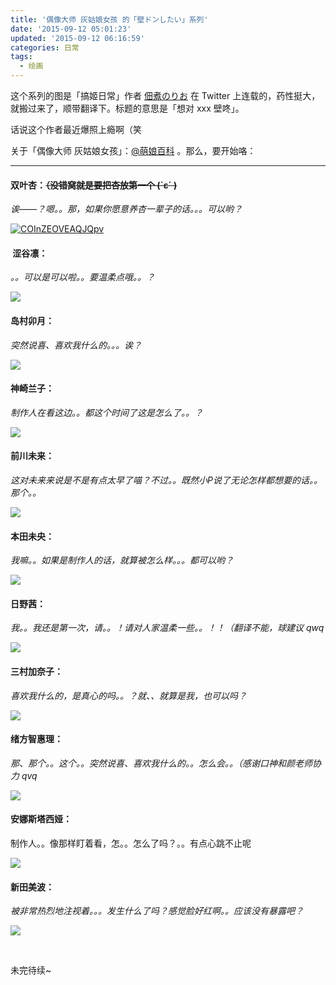 ```yaml
---
title: '偶像大师 灰姑娘女孩 的「壁ドンしたい」系列'
date: '2015-09-12 05:01:23'
updated: '2015-09-12 06:16:59'
categories: 日常
tags:
  - 绘画
---
```



这个系列的图是「搞姬日常」作者 [佃煮のりお](https://twitter.com/norioo_) 在 Twitter 上连载的，药性挺大，就搬过来了，顺带翻译下。标题的意思是「想对 xxx 壁咚」。

话说这个作者最近爆照上瘾啊（笑

关于「偶像大师 灰姑娘女孩」：[@萌娘百科](http://zh.moegirl.org/%E5%81%B6%E5%83%8F%E5%A4%A7%E5%B8%88_%E7%81%B0%E5%A7%91%E5%A8%98%E5%A5%B3%E5%AD%A9) 。那么，要开始咯：

-----------

#### 双叶杏：<del>（没错窝就是要把杏放第一个 (`ε´ )</del>

*诶——？嗯。。那，如果你愿意养杏一辈子的话。。。可以哟？*

[![COInZEOVEAQJQpv](https://img.blessing.studio/images/2015/09/2015-09-11_12-53-46.jpg)](https://img.blessing.studio/images/2015/09/2015-09-11_12-53-46.jpg)

<!--more-->

####  涩谷凛：

*。。可以是可以啦。。要温柔点哦。。？*

![](http://ww1.sinaimg.cn/large/ec03501dgw1evyt5diq4tj20go0dwq4u.jpg)

#### 岛村卯月：

*突然说喜、喜欢我什么的。。。诶？*

![](http://ww3.sinaimg.cn/large/ec03501dgw1evytheikfcj20go0dwdi5.jpg)

#### 神崎兰子：

*制作人在看这边。。都这个时间了这是怎么了。。？*

![](http://ww1.sinaimg.cn/large/ec03501dgw1evytj0rwooj20go0dw40x.jpg)

#### 前川未来：

*这对未来来说是不是有点太早了喵？不过。。既然小P说了无论怎样都想要的话。。那个。。*

![](http://ww4.sinaimg.cn/large/ec03501dgw1evytlmvqpvj20go0dwwgs.jpg)

#### 本田未央：

*我嘛。。如果是制作人的话，就算被怎么样。。。都可以哟？*

![](http://ww4.sinaimg.cn/large/ec03501djw1evytnz1jeoj20go0dwq5a.jpg)

#### 日野茜：

*我。。我还是第一次，请。。！请对人家温柔一些。。！！（翻译不能，球建议 qwq*

![](http://ww3.sinaimg.cn/large/ec03501djw1evytqbvz22j20go0dwtbg.jpg)

#### 三村加奈子：

*喜欢我什么的，是真心的吗。。？就、、就算是我，也可以吗？*

![](http://ww4.sinaimg.cn/large/ec03501djw1evytt9ocfxj20go0dwdhz.jpg)

#### 绪方智惠理：

*那、那个。。这个。。突然说喜、喜欢我什么的。。怎么会。。（感谢口神和颜老师协力 qvq*

![](http://ww2.sinaimg.cn/large/ec03501dgw1evytvh8xdmj20go0dwgny.jpg)

#### 安娜斯塔西娅：

制作人。。像那样盯着看，怎。。怎么了吗？。。有点心跳不止呢

![](http://ww2.sinaimg.cn/large/ec03501dgw1evyu2yolznj20go0dwjtm.jpg)

#### 新田美波：

*被非常热烈地注视着。。。发生什么了吗？感觉脸好红啊。。应该没有暴露吧？*

![](http://ww2.sinaimg.cn/large/ec03501dgw1evyuee42x4j20go0dw0uy.jpg)

 

未完待续~
